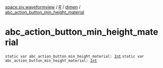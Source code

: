 [space.siy.waveformview](../../index.md) / [R](../index.md) / [dimen](index.md) / [abc_action_button_min_height_material](./abc_action_button_min_height_material.md)

# abc_action_button_min_height_material

`static var abc_action_button_min_height_material: `[`Int`](https://kotlinlang.org/api/latest/jvm/stdlib/kotlin/-int/index.html)
`static var abc_action_button_min_height_material: `[`Int`](https://kotlinlang.org/api/latest/jvm/stdlib/kotlin/-int/index.html)